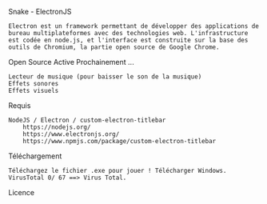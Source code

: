 Snake - ElectronJS

    Electron est un framework permettant de développer des applications de bureau multiplateformes avec des technologies web. L'infrastructure est codée en node.js, et l'interface est construite sur la base des outils de Chromium, la partie open source de Google Chrome.

Open Source
Active
Prochainement ...

    Lecteur de musique (pour baisser le son de la musique)
    Effets sonores
    Effets visuels

Requis

    NodeJS / Electron / custom-electron-titlebar
        https://nodejs.org/
        https://www.electronjs.org/
        https://www.npmjs.com/package/custom-electron-titlebar

Téléchargement

    Téléchargez le fichier .exe pour jouer ! Télécharger Windows.
    VirusTotal 0/ 67 ==> Virus Total.

Licence

